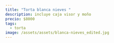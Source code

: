 ```yaml
---
title: "Torta blanca nieves "
description: incluye caja visor y moño
precio: $8000
tags:
  - torta
image: /assets/assets/blanca-nieves_edited.jpg
---
```

